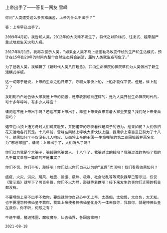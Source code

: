 上帝出手了——答复一网友
雪峰

    你问“人类遭受这么多灾难痛苦，上帝为什么不出手？”

    答：上帝早已出手了。

    2009年4月初，我告知人类，2012年的大灾难不发生了，将代之以阶梯式、往复式、越来越严重式地发生天灾和人祸。

    2017年8月1日，我再次警示人类，“如果全人类不马上悬崖勒马改变传统的生产和生活模式，预计在15年到20年的时间内整个自然生态将会崩溃，届时人类就岌岌可危了。”

    为了拯救人类，我编辑了《新时代人类八百理念》，并由生命禅院的禅院草们为人类做出了新生活模式样板。

    这一切等于是说，上帝的生命之船开来了，呼喊大家快上船，上船才能保平安。但是，谁上船了？

    我明明白白地告诉大家我是上帝的使者，是来收割成熟庄稼的，是为人类开创生命禅院时代的，可十多年呼叫，有多少人呼应？

    请问这不是上帝出手吗？若这不算上帝出手，难道上帝亲自来背着大家去天堂？我们配上帝亲自背吗？

    诺亚在山顶上造方舟时人们讥笑耻笑，并把诺亚的呼唤看作是疯子的行为，结果如何？人们依旧花天酒地各行其是。十八年前，雪峰在网络上呼唤大家快快上船，我秉承上帝旨意已努力了十八年，结果如何？不仅没有几人响应，反而将上帝的王国——生命禅院的第二家园捣毁并恶名化为“邪恶家园”，请问：上帝出手了，人们听从了吗？

    你们以为我是个大骗子，骗钱骗色骗世人，十八年了，我骗过谁的钱吗？我骗过谁的色吗？我的几千篇文章哪一篇讲的不是事实？

    你们不信，你们不听，那好吧！你们就以你们自己认为的“真理”而活吧！我们看看结果如何？

    瘟疫、火灾、洪灾、飓风、地震、饥饿、极热、极寒、社会动乱等等现象我早已警示过，仅仅《警示篇》就写下了两百多篇，你们不以为然，那就等着瞧吧！接下来发生的事你们连哭的机会都没有。

    不要埋怨上帝不出手不救你，要怨就怨你自己心中无上帝，太愚痴，太傲慢，太自负，太无知。也不要埋怨神佛仙圣不救你，我集上帝使者神佛仙圣化身为一体来救你，我救你，就是神佛仙圣在救你，你不听，何怨之有？

    牛进牛棚，猪进猪圈，魔收魔孙，仙去仙界，各回各家吧！

    2021-08-18




